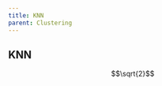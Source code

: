 ```yaml
---
title: KNN
parent: Clustering
---
```


## KNN
<script type="text/javascript" async
  src="https://cdnjs.cloudflare.com/ajax/libs/mathjax/2.7.1/MathJax.js">
</script>

$$\sqrt{2}$$